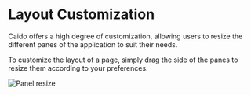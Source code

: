 # Layout Customization

Caido offers a high degree of customization, allowing users to resize the different panes of the application to suit their needs.

To customize the layout of a page, simply drag the side of the panes to resize them according to your preferences.

<img alt="Panel resize" src="/_images/pane_resize.png" no-shadow/>
